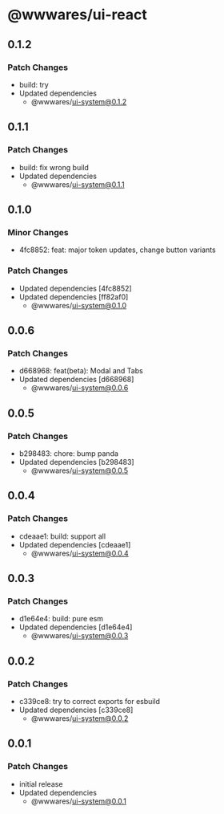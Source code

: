 # @wwwares/ui-react

## 0.1.2

### Patch Changes

- build: try
- Updated dependencies
  - @wwwares/ui-system@0.1.2

## 0.1.1

### Patch Changes

- build: fix wrong build
- Updated dependencies
  - @wwwares/ui-system@0.1.1

## 0.1.0

### Minor Changes

- 4fc8852: feat: major token updates, change button variants

### Patch Changes

- Updated dependencies [4fc8852]
- Updated dependencies [ff82af0]
  - @wwwares/ui-system@0.1.0

## 0.0.6

### Patch Changes

- d668968: feat(beta): Modal and Tabs
- Updated dependencies [d668968]
  - @wwwares/ui-system@0.0.6

## 0.0.5

### Patch Changes

- b298483: chore: bump panda
- Updated dependencies [b298483]
  - @wwwares/ui-system@0.0.5

## 0.0.4

### Patch Changes

- cdeaae1: build: support all
- Updated dependencies [cdeaae1]
  - @wwwares/ui-system@0.0.4

## 0.0.3

### Patch Changes

- d1e64e4: build: pure esm
- Updated dependencies [d1e64e4]
  - @wwwares/ui-system@0.0.3

## 0.0.2

### Patch Changes

- c339ce8: try to correct exports for esbuild
- Updated dependencies [c339ce8]
  - @wwwares/ui-system@0.0.2

## 0.0.1

### Patch Changes

- initial release
- Updated dependencies
  - @wwwares/ui-system@0.0.1
